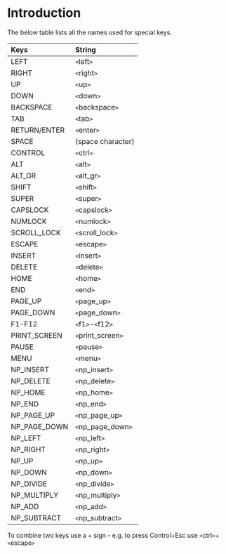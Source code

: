 # Introduction #

The below table lists all the names used for special keys.


| **Keys** | **String** |
|:---------|:-----------|
| LEFT | `<`left`>` |
| RIGHT | `<`right`>` |
| UP | `<`up`>` |
| DOWN | `<`down`>` |
| BACKSPACE | `<`backspace`>` |
| TAB | `<`tab`>` |
| RETURN/ENTER | `<`enter`>` |
| SPACE | (space character) |
| CONTROL | `<`ctrl`>` |
| ALT | `<`alt`>` |
| ALT\_GR | `<`alt\_gr`>` |
| SHIFT | `<`shift`>` |
| SUPER | `<`super`>` |
| CAPSLOCK | `<`capslock`>` |
| NUMLOCK | `<`numlock`>` |
| SCROLL\_LOCK | `<`scroll\_lock`>` |
| ESCAPE | `<`escape`>` |
| INSERT | `<`insert`>` |
| DELETE | `<`delete`>` |
| HOME | `<`home`>` |
| END | `<`end`>` |
| PAGE\_UP | `<`page\_up`>` |
| PAGE\_DOWN | `<`page\_down`>` |
| F1-F12 | `<`f1`>`-`<`f12`>` |
| PRINT\_SCREEN | `<`print\_screen`>` |
| PAUSE | `<`pause`>` |
| MENU | `<`menu`>` |
| NP\_INSERT | `<`np\_insert`>` |
| NP\_DELETE | `<`np\_delete`>` |
| NP\_HOME | `<`np\_home`>` |
| NP\_END | `<`np\_end`>` |
| NP\_PAGE\_UP | `<`np\_page\_up`>` |
| NP\_PAGE\_DOWN | `<`np\_page\_down`>` |
| NP\_LEFT | `<`np\_left`>` |
| NP\_RIGHT | `<`np\_right`>` |
| NP\_UP | `<`np\_up`>` |
| NP\_DOWN | `<`np\_down`>` |
| NP\_DIVIDE | `<`np\_divide`>` |
| NP\_MULTIPLY | `<`np\_multiply`>` |
| NP\_ADD | `<`np\_add`>` |
| NP\_SUBTRACT | `<`np\_subtract`>` |

To combine two keys use a + sign - e.g. to press Control+Esc use `<`ctrl`>`+`<`escape`>`
